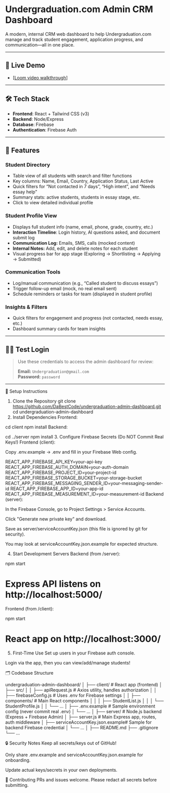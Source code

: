 # Undergraduation.com Admin CRM Dashboard

A modern, internal CRM web dashboard to help Undergraduation.com manage and track student engagement, application progress, and communication—all in one place.

---

## 🚀 Live Demo

- [[Loom video walkthrough]([url](https://www.loom.com/share/850d8b56e3d24245872c3bf1ce2887b7))]

---

## 🛠️ Tech Stack

- **Frontend**: React + Tailwind CSS (v3)
- **Backend**: Node/Express
- **Database**: Firebase
- **Authentication**: Firebase Auth

---

## 🎯 Features

### Student Directory

- Table view of all students with search and filter functions
- Key columns: Name, Email, Country, Application Status, Last Active
- Quick filters for “Not contacted in 7 days”, “High intent”, and “Needs essay help”
- Summary stats: active students, students in essay stage, etc.
- Click to view detailed individual profile

### Student Profile View

- Displays full student info (name, email, phone, grade, country, etc.)
- **Interaction Timeline**: Login history, AI questions asked, and document submit log
- **Communication Log:** Emails, SMS, calls (mocked content)
- **Internal Notes:** Add, edit, and delete notes for each student
- Visual progress bar for app stage (Exploring → Shortlisting → Applying → Submitted)

### Communication Tools

- Log/manual communication (e.g., “Called student to discuss essays”)
- Trigger follow-up email (mock, no real email sent)
- Schedule reminders or tasks for team (displayed in student profile)

### Insights & Filters

- Quick filters for engagement and progress (not contacted, needs essay, etc.)
- Dashboard summary cards for team insights


---

## 🧑‍💻 Test Login

> Use these credentials to access the admin dashboard for review:
>
> **Email:** `Undergraduation@gmail.com`  
> **Password:** `password`

---

🚀 Setup Instructions
1. Clone the Repository
git clone https://github.com/DaBestCode/undergraduation-admin-dashboard.git
cd undergraduation-admin-dashboard
2. Install Dependencies
Frontend:

cd client
npm install
Backend:

cd ../server
npm install
3. Configure Firebase Secrets (Do NOT Commit Real Keys!)
Frontend (client):

Copy .env.example → .env and fill in your Firebase Web config.

REACT_APP_FIREBASE_API_KEY=your-api-key
REACT_APP_FIREBASE_AUTH_DOMAIN=your-auth-domain
REACT_APP_FIREBASE_PROJECT_ID=your-project-id
REACT_APP_FIREBASE_STORAGE_BUCKET=your-storage-bucket
REACT_APP_FIREBASE_MESSAGING_SENDER_ID=your-messaging-sender-id
REACT_APP_FIREBASE_APP_ID=your-app-id
REACT_APP_FIREBASE_MEASUREMENT_ID=your-measurement-id
Backend (server):

In the Firebase Console, go to Project Settings > Service Accounts.

Click "Generate new private key" and download.

Save as server/serviceAccountKey.json (this file is ignored by git for security).

You may look at serviceAccountKey.json.example for expected structure.

4. Start Development Servers
Backend (from /server):

npm start
# Express API listens on http://localhost:5000/
Frontend (from /client):

npm start
# React app on http://localhost:3000/
5. First-Time Use
Set up users in your Firebase auth console.

Login via the app, then you can view/add/manage students!

🗂️ Codebase Structure


undergraduation-admin-dashboard/
│
├── client/                           # React app (frontend)
│   ├── src/
│   │   ├── apiRequest.js             # Axios utility, handles authorization
│   │   ├── firebaseConfig.js         # Uses .env for Firebase settings
│   │   ├── components/               # Main React components
│   │   │   ├── StudentList.js
│   │   │   └── StudentProfile.js
│   │   └── ...
│   ├── .env.example                  # Sample environment config (never commit real .env)
│   └── ...
│
├── server/                           # Node.js backend (Express + Firebase Admin)
│   ├── server.js                     # Main Express app, routes, auth middleware
│   ├── serviceAccountKey.json.example# Sample for backend Firebase credential
│   └── ...
│
├── README.md
├── .gitignore
└── ...


🔒 Security Notes
Keep all secrets/keys out of GitHub!

Only share .env.example and serviceAccountKey.json.example for onboarding.

Update actual keys/secrets in your own deployments.

👥 Contributing
PRs and issues welcome. Please redact all secrets before submitting.
